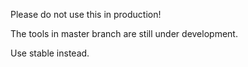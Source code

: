 Please do not use this in production!

The tools in master branch are still under development.

Use stable instead.


